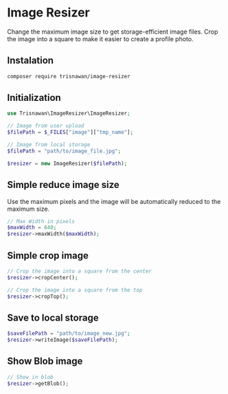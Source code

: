 # Image Resizer

Change the maximum image size to get storage-efficient image files. Crop the image into a square to make it easier to create a profile photo.

## Instalation

```bash
composer require trisnawan/image-resizer
```

## Initialization

```php
use Trisnawan\ImageResizer\ImageResizer;
```

```php
// Image from user upload
$filePath = $_FILES["image"]["tmp_name"];

// Image from local storage
$filePath = "path/to/image_file.jpg";

$resizer = new ImageResizer($filePath);
```

## Simple reduce image size

Use the maximum pixels and the image will be automatically reduced to the maximum size.

```php
// Max Width in pixels
$maxWidth = 640;
$resizer->maxWidth($maxWidth);
```

## Simple crop image

```php
// Crop the image into a square from the center
$resizer->cropCenter();

// Crop the image into a square from the top
$resizer->cropTop();
```

## Save to local storage

```php
$saveFilePath = "path/to/image_new.jpg";
$resizer->writeImage($saveFilePath);
```

## Show Blob image

```php
// Show in blob
$resizer->getBlob();
```
